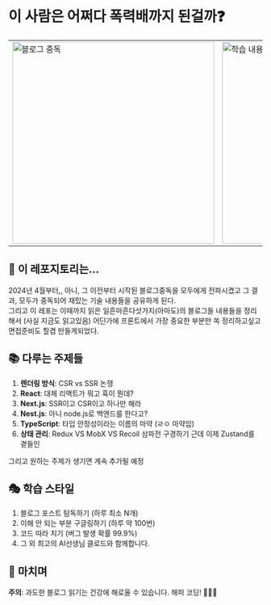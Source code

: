 # 이 사람은 어쩌다 폭력배까지 된걸까❓

<table>
  <tr>
    <td><img src="https://github.com/user-attachments/assets/b79278b5-d47b-4f30-b52d-19982c65353a" alt="블로그 중독" width="400"></td>
    <td><img src="https://github.com/user-attachments/assets/d902c6db-8b27-4125-9771-e232592d85b1" alt="학습 내용" width="400"></td>
  </tr>
</table>

## 🎢 이 레포지토리는...

2024년 4월부터,, 아니, 그 이전부터 시작된 블로그중독을 모두에게 전파시켰고 그 결과, 모두가 중독되어 재밌는 기술 내용들을 공유하게 된다. <br/>
그리고 이 레포는 이때까지 읽은 일흔마흔다섯가지(아마도)의 블로그들 내용들을 정리해서 (사실 지금도 읽고있음) 어딘가에 프론트에서 가장 중요한 부분만 쏙 정리하고싶고 면접준비도 할겸 만들게되었다.

## 📚 다루는 주제들

1. **렌더링 방식**: CSR vs SSR 논쟁
2. **React**: 대체 리액트가 뭐고 훅이 뭔데?
3. **Next.js**: SSR이고 CSR이고 하나만 해라
4. **Nest.js**: 아니 node.js로 백엔드를 한다고?
5. **TypeScript**: 타입 안정성이라는 이름의 마약 (ㄹㅇ 마약임)
6. **상태 관리**: Redux VS MobX VS Recoil 삼파전 구경하기 근데 이제 Zustand를 곁들인

그리고 원하는 주제가 생기면 계속 추가될 예정

## 🎭 학습 스타일

1. 블로그 포스트 탐독하기 (하루 최소 N개)
2. 이해 안 되는 부분 구글링하기 (하루 약 100번)
3. 코드 따라 치기 (버그 발생 확률 99.9%)
4. 그 외 최고의 AI선생님 클로드와 함께합니다.

## 🎉 마치며

**주의**: 과도한 블로그 읽기는 건강에 해로울 수 있습니다.
해피 코딩! 🎈🎊🎉
